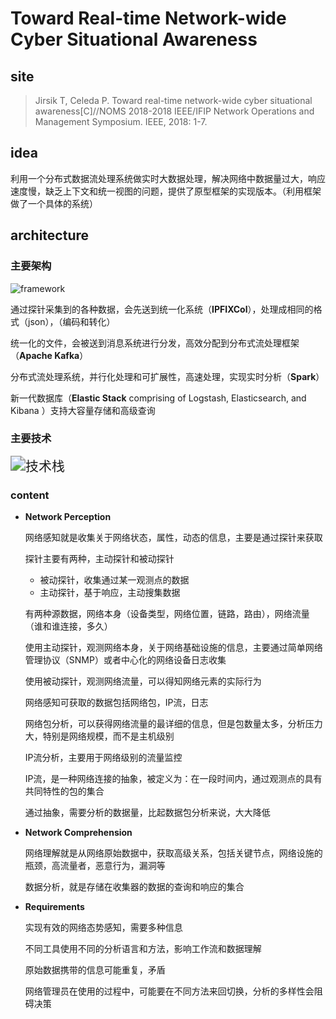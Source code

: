 # Toward Real-time Network-wide Cyber Situational Awareness

## site

> Jirsik T, Celeda P. Toward real-time network-wide cyber situational awareness[C]//NOMS 2018-2018 IEEE/IFIP Network Operations and Management Symposium. IEEE, 2018: 1-7.

## idea

利用一个分布式数据流处理系统做实时大数据处理，解决网络中数据量过大，响应速度慢，缺乏上下文和统一视图的问题，提供了原型框架的实现版本。（利用框架做了一个具体的系统）

## architecture

### 主要架构

![framework](https://i.loli.net/2021/05/29/IM8abVe7EoqhYcX.png)

通过探针采集到的各种数据，会先送到统一化系统（**IPFIXCol**），处理成相同的格式（json），（编码和转化）

统一化的文件，会被送到消息系统进行分发，高效分配到分布式流处理框架（**Apache Kafka**）

分布式流处理系统，并行化处理和可扩展性，高速处理，实现实时分析（**Spark**）

新一代数据库（**Elastic Stack** comprising of Logstash, Elasticsearch, and Kibana ）支持大容量存储和高级查询

### 主要技术

<img src="https://i.loli.net/2021/05/29/DkLu4MfIdlrTZ9U.png" alt="技术栈" style="zoom:150%;" />

### content

+ **Network Perception**

  网络感知就是收集关于网络状态，属性，动态的信息，主要是通过探针来获取

  探针主要有两种，主动探针和被动探针

  * 被动探针，收集通过某一观测点的数据
  * 主动探针，基于响应，主动搜集数据

  有两种源数据，网络本身（设备类型，网络位置，链路，路由），网络流量（谁和谁连接，多久）

  使用主动探针，观测网络本身，关于网络基础设施的信息，主要通过简单网络管理协议（SNMP）或者中心化的网络设备日志收集

  使用被动探针，观测网络流量，可以得知网络元素的实际行为

  网络感知可获取的数据包括网络包，IP流，日志

  网络包分析，可以获得网络流量的最详细的信息，但是包数量太多，分析压力大，特别是网络规模，而不是主机级别

  IP流分析，主要用于网络级别的流量监控

  IP流，是一种网络连接的抽象，被定义为：在一段时间内，通过观测点的具有共同特性的包的集合

  通过抽象，需要分析的数据量，比起数据包分析来说，大大降低

+ **Network Comprehension**

  网络理解就是从网络原始数据中，获取高级关系，包括关键节点，网络设施的瓶颈，高流量者，恶意行为，漏洞等

  数据分析，就是存储在收集器的数据的查询和响应的集合

+ **Requirements**

  实现有效的网络态势感知，需要多种信息

  不同工具使用不同的分析语言和方法，影响工作流和数据理解

  原始数据携带的信息可能重复，矛盾

  网络管理员在使用的过程中，可能要在不同方法来回切换，分析的多样性会阻碍决策